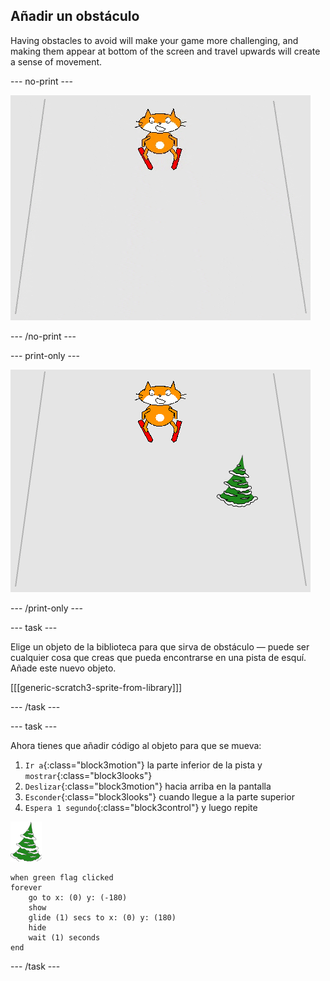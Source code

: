 ## Añadir un obstáculo

Having obstacles to avoid will make your game more challenging, and making them appear at bottom of the screen and travel upwards will create a sense of movement.

--- no-print ---

![obstáculo](images/skier_obstacle_moving.gif)

--- /no-print ---

--- print-only ---

![obstáculo](images/skier_obstacle.png)

--- /print-only ---

--- task ---

Elige un objeto de la biblioteca para que sirva de obstáculo — puede ser cualquier cosa que creas que pueda encontrarse en una pista de esquí. Añade este nuevo objeto.

[[[generic-scratch3-sprite-from-library]]]

--- /task ---

--- task ---

Ahora tienes que añadir código al objeto para que se mueva:

1. `Ir a`{:class="block3motion"} la parte inferior de la pista y `mostrar`{:class="block3looks"}
1. `Deslizar`{:class="block3motion"} hacia arriba en la pantalla
1. `Esconder`{:class="block3looks"} cuando llegue a la parte superior
1. `Espera 1 segundo`{:class="block3control"} y luego repite

![objeto de obstáculo](images/obstacle_sprite.png)

```blocks3
when green flag clicked
forever 
    go to x: (0) y: (-180)
    show
    glide (1) secs to x: (0) y: (180)
    hide
    wait (1) seconds
end
```

--- /task ---
